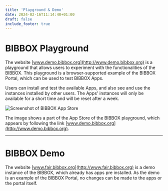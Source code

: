 ```yaml
---
title: 'Playground & Demo'
date: 2024-02-16T11:14:40+01:00
draft: false
include_footer: true
---
```

# BIBBOX Playground
The website [www.demo.bibbox.org](http://www.demo.bibbox.org) is a playground that allows users to experiment with the functionalities of the BIBBOX.
This playground is a browser-supported example of the BIBBOX Portal, which can be used to test BIBBOX Apps.

Users can install and test the available Apps, and also see and use the instances installed by other users.
The Apps' instances will only be available for a short time and will be reset after a week.

![Screenshot of BIBBOX App Store](/images/screenshot_demo.png)

The image shows a part of the App Store of the BIBBOX playground, which appears by following the link [www.demo.bibbox.org](http://www.demo.bibbox.org).

---
# BIBBOX Demo
The website [www.fair.bibbox.org](http://www.fair.bibbox.org) is a demo instance of the BIBBOX, which already has apps pre installed.
As the demo is an example of the BIBBOX Portal, no changes can be made to the apps or the portal itself.